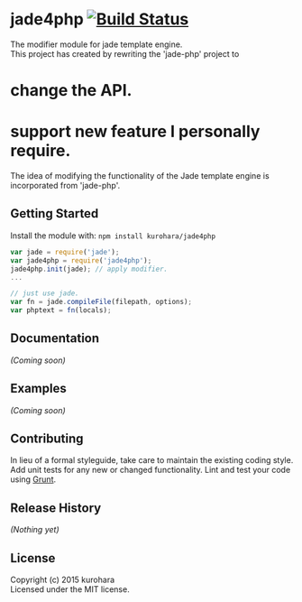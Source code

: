# jade4php [![Build Status](https://secure.travis-ci.org/kurohara/jade4php.png?branch=master)](http://travis-ci.org/kurohara/jade4php)

The modifier module for jade template engine.  
This project has created by rewriting the 'jade-php' project to  
# change the API.  
# support new feature I personally require.

The idea of modifying the functionality of the Jade template engine is incorporated from 'jade-php'.  

## Getting Started
Install the module with: `npm install kurohara/jade4php`

```javascript
var jade = require('jade');
var jade4php = require('jade4php');
jade4php.init(jade); // apply modifier.
...

// just use jade.
var fn = jade.compileFile(filepath, options);
var phptext = fn(locals);
```

## Documentation
_(Coming soon)_

## Examples
_(Coming soon)_

## Contributing
In lieu of a formal styleguide, take care to maintain the existing coding style. Add unit tests for any new or changed functionality. Lint and test your code using [Grunt](http://gruntjs.com/).

## Release History
_(Nothing yet)_

## License
Copyright (c) 2015 kurohara  
Licensed under the MIT license.
